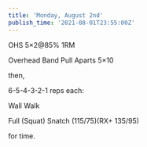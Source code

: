 ```yaml
---
title: 'Monday, August 2nd'
publish_time: '2021-08-01T23:55:00Z'
---
```


OHS 5×2\@85% 1RM

Overhead Band Pull Aparts 5×10

then,

6-5-4-3-2-1 reps each:

Wall Walk

Full (Squat) Snatch (115/75)(RX+ 135/95)

for time.
